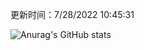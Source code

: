 
  更新时间：7/28/2022 10:45:31
	
  ![Anurag's GitHub stats](https://github-readme-stats.vercel.app/api?username=chendj89&theme=gruvbox&show_icons=true)